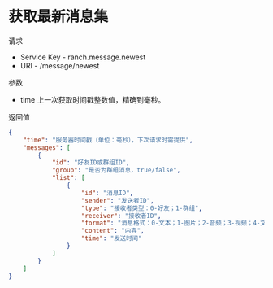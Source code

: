 # 获取最新消息集

请求
- Service Key - ranch.message.newest
- URI - /message/newest

参数
- time 上一次获取时间戳整数值，精确到毫秒。

返回值
```json
{
    "time": "服务器时间戳（单位：毫秒），下次请求时需提供",
    "messages": [
        {
            "id": "好友ID或群组ID",
            "group": "是否为群组消息，true/false",
            "list": [
                {
                    "id": "消息ID",
                    "sender": "发送者ID",
                    "type": "接收者类型：0-好友；1-群组",
                    "receiver": "接收者ID",
                    "format": "消息格式：0-文本；1-图片；2-音频；3-视频；4-文件；5-红包；6-公告；7-名片",
                    "content": "内容",
                    "time": "发送时间"
                }
            ]
        }
    ]
}
```
